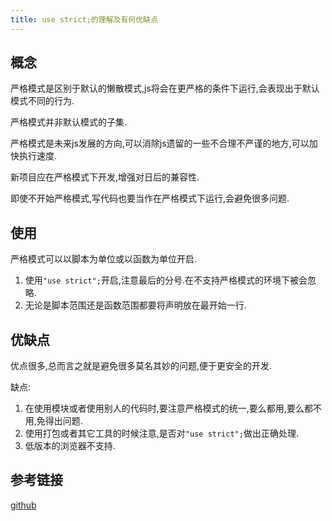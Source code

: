 ```yaml
---
title: use strict;的理解及有何优缺点
---
```


## 概念

严格模式是区别于默认的懒散模式,js将会在更严格的条件下运行,会表现出于默认模式不同的行为.

严格模式并非默认模式的子集.

严格模式是未来js发展的方向,可以消除js遗留的一些不合理不严谨的地方,可以加快执行速度.

新项目应在严格模式下开发,增强对日后的兼容性.

即使不开始严格模式,写代码也要当作在严格模式下运行,会避免很多问题.

## 使用

严格模式可以以脚本为单位或以函数为单位开启.

1. 使用`"use strict";`开启,注意最后的分号.在不支持严格模式的环境下被会忽略.
2. 无论是脚本范围还是函数范围都要将声明放在最开始一行.

## 优缺点

优点很多,总而言之就是避免很多莫名其妙的问题,便于更安全的开发.

缺点:

1. 在使用模块或者使用别人的代码时,要注意严格模式的统一,要么都用,要么都不用,免得出问题.
2. 使用打包或者其它工具的时候注意,是否对`"use strict";`做出正确处理.
3. 低版本的浏览器不支持.

## 参考链接

[github](https://github.com/haizlin/fe-interview/issues/60)